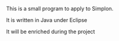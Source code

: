 This is a small program to apply to Simplon.

It is written in Java under Eclipse

It will be enriched during the project